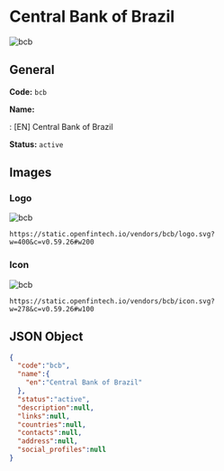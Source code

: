 
# Central Bank of Brazil 
![bcb](https://static.openfintech.io/vendors/bcb/logo.svg?w=400&c=v0.59.26#w200)  

## General 
 
**Code:** `bcb` 
 
**Name:** 
 
:	[EN] Central Bank of Brazil 
 
**Status:** `active` 
 

## Images 

### Logo 
 
![bcb](https://static.openfintech.io/vendors/bcb/logo.svg?w=400&c=v0.59.26#w200)  

```
https://static.openfintech.io/vendors/bcb/logo.svg?w=400&c=v0.59.26#w200
```  

### Icon 
 
![bcb](https://static.openfintech.io/vendors/bcb/icon.svg?w=278&c=v0.59.26#w100)  

```
https://static.openfintech.io/vendors/bcb/icon.svg?w=278&c=v0.59.26#w100
```  

## JSON Object 

```json
{
  "code":"bcb",
  "name":{
    "en":"Central Bank of Brazil"
  },
  "status":"active",
  "description":null,
  "links":null,
  "countries":null,
  "contacts":null,
  "address":null,
  "social_profiles":null
}
```  
